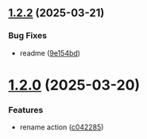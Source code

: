 ## [1.2.2](https://github.com/vicentebolea/cdash-status/compare/v1.2.1...v1.2.2) (2025-03-21)


### Bug Fixes

* readme ([9e154bd](https://github.com/vicentebolea/cdash-status/commit/9e154bdf3bcfdd0261424f3bdfc5fb8be2970afe))

# [1.2.0](https://github.com/vicentebolea/cdash-status/compare/v1.1.0...v1.2.0) (2025-03-20)


### Features

* rename action ([c042285](https://github.com/vicentebolea/cdash-status/commit/c042285cfd119ac52fad6666f2f58d56c63452c7))
